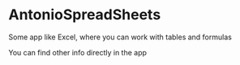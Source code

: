 # AntonioSpreadSheets

Some app like Excel, where you can work with tables and formulas

You can find other info directly in the app
